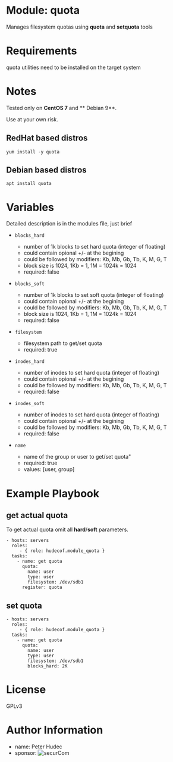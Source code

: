# Module: quota

Manages filesystem quotas using **quota** and **setquota** tools

# Requirements

quota utilities need to be installed on the target system

# Notes

Tested only on **CentOS 7** and ** Debian 9**. 

Use at your own risk.


## RedHat based distros

    yum install -y quota
    
## Debian based distros

    apt install quota
    
# Variables

Detailed description is in the modules file, just brief

* `blocks_hard` 
  * number of 1k blocks to set hard quota (integer of floating)
  * could contain opional +/- at the begining
  * could be followed by modifiers: Kb, Mb, Gb, Tb, K, M, G, T
  * block size is 1024, 1Kb = 1, 1M = 1024k = 1024
  *  required: false
 
* `blocks_soft`
  * number of 1k blocks to set soft quota (integer of floating)
  * could contain opional +/- at the begining
  * could be followed by modifiers: Kb, Mb, Gb, Tb, K, M, G, T
  * block size is 1024, 1Kb = 1, 1M = 1024k = 1024
  * required: false

 
* `filesystem`
  * filesystem path to get/set quota
   * required: true
  
* `inodes_hard`
  * number of inodes  to set hard quota (integer of floating)
  * could contain opional +/- at the begining
  * could be followed by modifiers: Kb, Mb, Gb, Tb, K, M, G, T
  * required: false

 * `inodes_soft` 
   * number of inodes  to set hard quota (integer of floating)
   * could contain opional +/- at the begining
   * could be followed by modifiers: Kb, Mb, Gb, Tb, K, M, G, T
   * required: false
  
* `name`
  * name of the group or user to get/set quota"
  * required: true
  * values: [user, group]

  
# Example Playbook

## get actual quota

To get actual quota omit all **hard**/**soft** parameters.

    - hosts: servers
      roles:
         - { role: hudecof.module_quota }
      tasks:
        - name: get quota
          quota:
            name: user
            type: user
            filesystem: /dev/sdb1
          register: quota

## set quota

    - hosts: servers
      roles:
         - { role: hudecof.module_quota }
      tasks:
        - name: get quota
          quota:
            name: user
            type: user
            filesystem: /dev/sdb1
            blocks_hard: 2K


# License

GPLv3

# Author Information

- name: Peter Hudec
- sponsor: ![securCom](https://www.securcom.me/wp-content/themes/securcom/images/logo.png)

